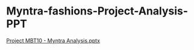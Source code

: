 # Myntra-fashions-Project-Analysis-PPT
[Project MBT10 - Myntra Analysis.pptx](https://github.com/user-attachments/files/17444598/Project.MBT10.-.Myntra.Analysis.pptx)
